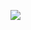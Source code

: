 ![](https://github.com/ShubhamSinghRajput21/reactNativeAssignments/blob/23-03-21/src/assets/recording.gif)
